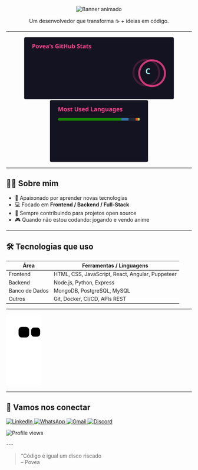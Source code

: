 <!-- Cabeçalho / arte -->
<p align="center">
  <img src="https://camo.githubusercontent.com/64caf9016869591bbcf79720ad78d0645d4ae11549961c8f47f9cb595838b2e3/68747470733a2f2f63646e612e61727473746174696f6e2e636f6d2f702f6173736574732f696d616765732f696d616765732f3032312f3732302f3932302f6f726967696e616c2f706978656c2d6a6566662d6d6172696f2e6769663f31353732373039343333" alt="Banner animado" height="150px"/>
</p>

<p align="center">Um desenvolvedor que transforma ☕ + ideias em código.</p>

---

<div align="center">
  <!-- Stats gerais -->
  <img align="center" height="170" src="assets/github-stats.svg" alt="GitHub Stats"/>

  <!-- Top Linguagens -->
  <img align="center" height="170" src="assets/top-langs.svg" alt="Top Languages"/>
</div>

---

## 👨‍💻 Sobre mim

- 🧠 Apaixonado por aprender novas tecnologias  
- 💻 Focado em **Frontend / Backend / Full-Stack**  
- 🔄 Sempre contribuindo para projetos open source  
- 🎮 Quando não estou codando: jogando e vendo anime  

---

## 🛠 Tecnologias que uso

| Área | Ferramentas / Linguagens |
|------|--------------------------|
| Frontend | HTML, CSS, JavaScript, React, Angular, Puppeteer |
| Backend | Node.js, Python, Express|
| Banco de Dados | MongoDB, PostgreSQL, MySQL |
| Outros | Git, Docker, CI/CD, APIs REST |

---

![Snake animation](https://github.com/DPoveaa/DPoveaa/blob/output/github-snake.svg)

---

## 🤝 Vamos nos conectar

<a href="https://www.linkedin.com/in/daniel-povea-507893222/" target="_blank">
  <img src="https://img.shields.io/badge/-LinkedIn-%230077B5?style=for-the-badge&logo=linkedin&logoColor=white" alt="LinkedIn">
</a>

<a href="https://wa.me/5511998105896?text=Olá%20Daniel!" target="_blank">
  <img src="https://img.shields.io/badge/-WhatsApp-%2317BF63?style=for-the-badge&logo=whatsapp&logoColor=white" alt="WhatsApp">
</a>

<a href="mailto:danieldpcaires@gmail.com" target="_blank">
  <img src="https://img.shields.io/badge/-Gmail-%23333?style=for-the-badge&logo=gmail&logoColor=white" alt="Gmail">
</a>

<a href="https://discord.com/users/povea" target="_blank">
  <img src="https://img.shields.io/badge/-Discord-%235865F2?style=for-the-badge&logo=discord&logoColor=white" alt="Discord">
</a>

<p align="left">
  <!-- Contador de visitas -->
  <img src="https://komarev.com/ghpvc/?username=DPoveaa&label=Profile%20views&color=blue&style=plastic" alt="Profile views" />
</p>
---

> “Código é igual um disco riscado  
> – Povea
